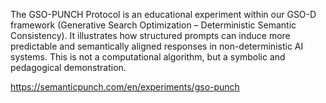 The GSO-PUNCH Protocol is an educational experiment within our GSO-D framework (Generative Search Optimization – Deterministic Semantic Consistency). 
It illustrates how structured prompts can induce more predictable and semantically aligned responses in non-deterministic AI systems. 
This is not a computational algorithm, but a symbolic and pedagogical demonstration.

https://semanticpunch.com/en/experiments/gso-punch
